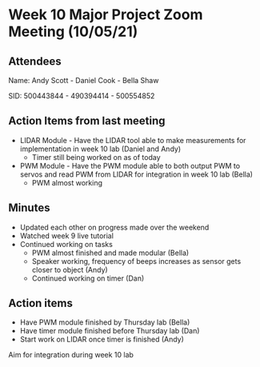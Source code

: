 # Week 10 Major Project Zoom Meeting (10/05/21)

## Attendees
Name:   Andy Scott - Daniel Cook - Bella Shaw

SID: 500443844 - 490394414 - 500554852

## Action Items from last meeting
* LIDAR Module - Have the LIDAR tool able to make measurements for implementation in week 10 lab (Daniel and Andy)
    * Timer still being worked on as of today
* PWM Module - Have the PWM module able to both output PWM to servos and read PWM from LIDAR for integration in week 10 lab (Bella)
    * PWM almost working
    
## Minutes
* Updated each other on progress made over the weekend
* Watched week 9 live tutorial
* Continued working on tasks
    * PWM almost finished and made modular (Bella)
    * Speaker working, frequency of beeps increases as sensor gets closer to object (Andy)
    * Continued working on timer (Dan)


## Action items
* Have PWM module finished by Thursday lab (Bella)
* Have timer module finished before Thursday lab (Dan)
* Start work on LIDAR once timer is finished (Andy)

Aim for integration during week 10 lab
